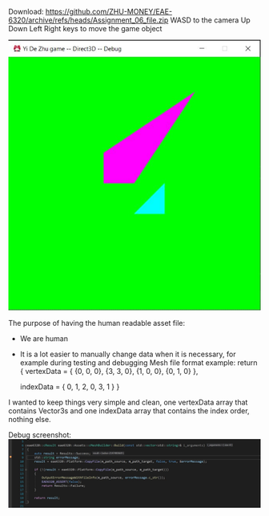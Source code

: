 Download: https://github.com/ZHU-MONEY/EAE-6320/archive/refs/heads/Assignment_06_file.zip
WASD to the camera
Up Down Left Right keys to move the game object 

![](Capture.JPG)

The purpose of having the human readable asset file:
-	We are human
-	It is a lot easier to manually change data when it is necessary, for example during testing and debugging
Mesh file format example:
return
{
    vertexData =
    {
        {0, 0, 0},
        {3, 3, 0},
        {1, 0, 0},
        {0, 1, 0}
    },

    indexData =
    {
        0, 1, 2, 0, 3, 1
    }
}

I wanted to keep things very simple and clean, one vertexData array that contains Vector3s and one indexData array that contains the index order, nothing else.


Debug screenshot:
![](debug.JPG)
